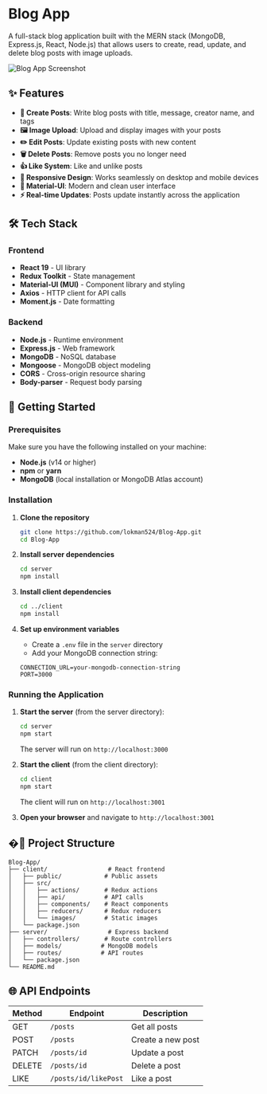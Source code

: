 # Blog App

A full-stack blog application built with the MERN stack (MongoDB, Express.js, React, Node.js) that allows users to create, read, update, and delete blog posts with image uploads.

![Blog App Screenshot](./screenshot.png)

## ✨ Features

- **📝 Create Posts**: Write blog posts with title, message, creator name, and tags
- **🖼️ Image Upload**: Upload and display images with your posts
- **✏️ Edit Posts**: Update existing posts with new content
- **🗑️ Delete Posts**: Remove posts you no longer need
- **👍 Like System**: Like and unlike posts
- **📱 Responsive Design**: Works seamlessly on desktop and mobile devices
- **🎨 Material-UI**: Modern and clean user interface
- **⚡ Real-time Updates**: Posts update instantly across the application

## 🛠️ Tech Stack

### Frontend
- **React 19** - UI library
- **Redux Toolkit** - State management
- **Material-UI (MUI)** - Component library and styling
- **Axios** - HTTP client for API calls
- **Moment.js** - Date formatting

### Backend
- **Node.js** - Runtime environment
- **Express.js** - Web framework
- **MongoDB** - NoSQL database
- **Mongoose** - MongoDB object modeling
- **CORS** - Cross-origin resource sharing
- **Body-parser** - Request body parsing

## 🚀 Getting Started

### Prerequisites

Make sure you have the following installed on your machine:
- **Node.js** (v14 or higher)
- **npm** or **yarn**
- **MongoDB** (local installation or MongoDB Atlas account)

### Installation

1. **Clone the repository**
   ```bash
   git clone https://github.com/lokman524/Blog-App.git
   cd Blog-App
   ```

2. **Install server dependencies**
   ```bash
   cd server
   npm install
   ```

3. **Install client dependencies**
   ```bash
   cd ../client
   npm install
   ```

4. **Set up environment variables**
   - Create a `.env` file in the `server` directory
   - Add your MongoDB connection string:
   ```env
   CONNECTION_URL=your-mongodb-connection-string
   PORT=3000
   ```

### Running the Application

1. **Start the server** (from the server directory):
   ```bash
   cd server
   npm start
   ```
   The server will run on `http://localhost:3000`

2. **Start the client** (from the client directory):
   ```bash
   cd client
   npm start
   ```
   The client will run on `http://localhost:3001`

3. **Open your browser** and navigate to `http://localhost:3001`

## �📁 Project Structure

```
Blog-App/
├── client/                 # React frontend
│   ├── public/            # Public assets
│   ├── src/
│   │   ├── actions/       # Redux actions
│   │   ├── api/           # API calls
│   │   ├── components/    # React components
│   │   ├── reducers/      # Redux reducers
│   │   └── images/        # Static images
│   └── package.json
├── server/                 # Express backend
│   ├── controllers/       # Route controllers
│   ├── models/           # MongoDB models
│   ├── routes/           # API routes
│   └── package.json
└── README.md
```

## 🌐 API Endpoints

| Method | Endpoint | Description |
|--------|----------|-------------|
| GET | `/posts` | Get all posts |
| POST | `/posts` | Create a new post |
| PATCH | `/posts/id` | Update a post |
| DELETE | `/posts/id` | Delete a post |
| LIKE | `/posts/id/likePost` | Like a post |

